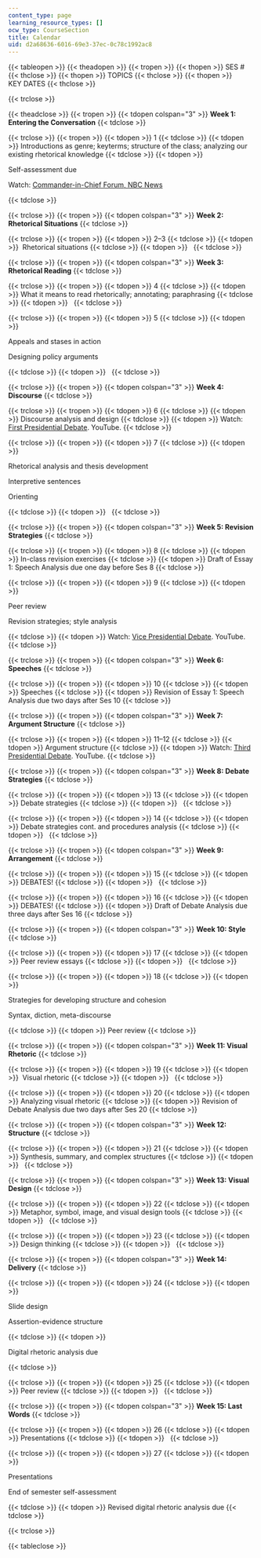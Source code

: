 ```yaml
---
content_type: page
learning_resource_types: []
ocw_type: CourseSection
title: Calendar
uid: d2a68636-6016-69e3-37ec-0c78c1992ac8
---
```


{{< tableopen >}}
{{< theadopen >}}
{{< tropen >}}
{{< thopen >}}
SES #
{{< thclose >}}
{{< thopen >}}
TOPICS
{{< thclose >}}
{{< thopen >}}
KEY DATES
{{< thclose >}}

{{< trclose >}}

{{< theadclose >}}
{{< tropen >}}
{{< tdopen colspan="3" >}}
**Week 1: Entering the Conversation**
{{< tdclose >}}

{{< trclose >}}
{{< tropen >}}
{{< tdopen >}}
1
{{< tdclose >}}
{{< tdopen >}}
Introductions as genre; keyterms; structure of the class; analyzing our existing rhetorical knowledge
{{< tdclose >}}
{{< tdopen >}}


Self-assessment due

Watch: [Commander-in-Chief Forum, NBC News](http://www.nbcnews.com/storyline/commander-in-chief-forum)


{{< tdclose >}}

{{< trclose >}}
{{< tropen >}}
{{< tdopen colspan="3" >}}
**Week 2: Rhetorical Situations**
{{< tdclose >}}

{{< trclose >}}
{{< tropen >}}
{{< tdopen >}}
2–3
{{< tdclose >}}
{{< tdopen >}}
 Rhetorical situations
{{< tdclose >}}
{{< tdopen >}}
 
{{< tdclose >}}

{{< trclose >}}
{{< tropen >}}
{{< tdopen colspan="3" >}}
**Week 3: Rhetorical Reading**
{{< tdclose >}}

{{< trclose >}}
{{< tropen >}}
{{< tdopen >}}
4
{{< tdclose >}}
{{< tdopen >}}
What it means to read rhetorically; annotating; paraphrasing
{{< tdclose >}}
{{< tdopen >}}
 
{{< tdclose >}}

{{< trclose >}}
{{< tropen >}}
{{< tdopen >}}
5
{{< tdclose >}}
{{< tdopen >}}


Appeals and stases in action

Designing policy arguments


{{< tdclose >}}
{{< tdopen >}}
 
{{< tdclose >}}

{{< trclose >}}
{{< tropen >}}
{{< tdopen colspan="3" >}}
**Week 4: Discourse**
{{< tdclose >}}

{{< trclose >}}
{{< tropen >}}
{{< tdopen >}}
6
{{< tdclose >}}
{{< tdopen >}}
Discourse analysis and design
{{< tdclose >}}
{{< tdopen >}}
Watch: [First Presidential Debate](https://youtu.be/855Am6ovK7s). YouTube.
{{< tdclose >}}

{{< trclose >}}
{{< tropen >}}
{{< tdopen >}}
7
{{< tdclose >}}
{{< tdopen >}}


Rhetorical analysis and thesis development

Interpretive sentences

Orienting


{{< tdclose >}}
{{< tdopen >}}
 
{{< tdclose >}}

{{< trclose >}}
{{< tropen >}}
{{< tdopen colspan="3" >}}
**Week 5: Revision Strategies**
{{< tdclose >}}

{{< trclose >}}
{{< tropen >}}
{{< tdopen >}}
8
{{< tdclose >}}
{{< tdopen >}}
In-class revision exercises
{{< tdclose >}}
{{< tdopen >}}
Draft of Essay 1: Speech Analysis due one day before Ses 8
{{< tdclose >}}

{{< trclose >}}
{{< tropen >}}
{{< tdopen >}}
9
{{< tdclose >}}
{{< tdopen >}}


Peer review

Revision strategies; style analysis


{{< tdclose >}}
{{< tdopen >}}
Watch: [Vice Presidential Debate](https://youtu.be/mVXqNcW_-HA). YouTube.
{{< tdclose >}}

{{< trclose >}}
{{< tropen >}}
{{< tdopen colspan="3" >}}
**Week 6: Speeches**
{{< tdclose >}}

{{< trclose >}}
{{< tropen >}}
{{< tdopen >}}
10
{{< tdclose >}}
{{< tdopen >}}
Speeches
{{< tdclose >}}
{{< tdopen >}}
Revision of Essay 1: Speech Analysis due two days after Ses 10
{{< tdclose >}}

{{< trclose >}}
{{< tropen >}}
{{< tdopen colspan="3" >}}
**Week 7: Argument Structure**
{{< tdclose >}}

{{< trclose >}}
{{< tropen >}}
{{< tdopen >}}
11–12
{{< tdclose >}}
{{< tdopen >}}
Argument structure
{{< tdclose >}}
{{< tdopen >}}
Watch: [Third Presidential Debate](https://youtu.be/smkyorC5qwc). YouTube.
{{< tdclose >}}

{{< trclose >}}
{{< tropen >}}
{{< tdopen colspan="3" >}}
**Week 8: Debate Strategies**
{{< tdclose >}}

{{< trclose >}}
{{< tropen >}}
{{< tdopen >}}
13
{{< tdclose >}}
{{< tdopen >}}
Debate strategies
{{< tdclose >}}
{{< tdopen >}}
 
{{< tdclose >}}

{{< trclose >}}
{{< tropen >}}
{{< tdopen >}}
14
{{< tdclose >}}
{{< tdopen >}}
Debate strategies cont. and procedures analysis
{{< tdclose >}}
{{< tdopen >}}
 
{{< tdclose >}}

{{< trclose >}}
{{< tropen >}}
{{< tdopen colspan="3" >}}
**Week 9: Arrangement**
{{< tdclose >}}

{{< trclose >}}
{{< tropen >}}
{{< tdopen >}}
15
{{< tdclose >}}
{{< tdopen >}}
DEBATES!
{{< tdclose >}}
{{< tdopen >}}
 
{{< tdclose >}}

{{< trclose >}}
{{< tropen >}}
{{< tdopen >}}
16
{{< tdclose >}}
{{< tdopen >}}
DEBATES!
{{< tdclose >}}
{{< tdopen >}}
Draft of Debate Analysis due three days after Ses 16
{{< tdclose >}}

{{< trclose >}}
{{< tropen >}}
{{< tdopen colspan="3" >}}
**Week 10: Style**
{{< tdclose >}}

{{< trclose >}}
{{< tropen >}}
{{< tdopen >}}
17
{{< tdclose >}}
{{< tdopen >}}
Peer review essays
{{< tdclose >}}
{{< tdopen >}}
 
{{< tdclose >}}

{{< trclose >}}
{{< tropen >}}
{{< tdopen >}}
18
{{< tdclose >}}
{{< tdopen >}}


Strategies for developing structure and cohesion

Syntax, diction, meta-discourse


{{< tdclose >}}
{{< tdopen >}}
Peer review
{{< tdclose >}}

{{< trclose >}}
{{< tropen >}}
{{< tdopen colspan="3" >}}
**Week 11: Visual Rhetoric**
{{< tdclose >}}

{{< trclose >}}
{{< tropen >}}
{{< tdopen >}}
19
{{< tdclose >}}
{{< tdopen >}}
 Visual rhetoric
{{< tdclose >}}
{{< tdopen >}}
 
{{< tdclose >}}

{{< trclose >}}
{{< tropen >}}
{{< tdopen >}}
20
{{< tdclose >}}
{{< tdopen >}}
Analyzing visual rhetoric
{{< tdclose >}}
{{< tdopen >}}
Revision of Debate Analysis due two days after Ses 20
{{< tdclose >}}

{{< trclose >}}
{{< tropen >}}
{{< tdopen colspan="3" >}}
**Week 12: Structure**
{{< tdclose >}}

{{< trclose >}}
{{< tropen >}}
{{< tdopen >}}
21
{{< tdclose >}}
{{< tdopen >}}
Synthesis, summary, and complex structures
{{< tdclose >}}
{{< tdopen >}}
 
{{< tdclose >}}

{{< trclose >}}
{{< tropen >}}
{{< tdopen colspan="3" >}}
**Week 13: Visual Design**
{{< tdclose >}}

{{< trclose >}}
{{< tropen >}}
{{< tdopen >}}
22
{{< tdclose >}}
{{< tdopen >}}
Metaphor, symbol, image, and visual design tools
{{< tdclose >}}
{{< tdopen >}}
 
{{< tdclose >}}

{{< trclose >}}
{{< tropen >}}
{{< tdopen >}}
23
{{< tdclose >}}
{{< tdopen >}}
Design thinking
{{< tdclose >}}
{{< tdopen >}}
 
{{< tdclose >}}

{{< trclose >}}
{{< tropen >}}
{{< tdopen colspan="3" >}}
**Week 14: Delivery**
{{< tdclose >}}

{{< trclose >}}
{{< tropen >}}
{{< tdopen >}}
24
{{< tdclose >}}
{{< tdopen >}}


Slide design

Assertion-evidence structure


{{< tdclose >}}
{{< tdopen >}}


Digital rhetoric analysis due


{{< tdclose >}}

{{< trclose >}}
{{< tropen >}}
{{< tdopen >}}
25
{{< tdclose >}}
{{< tdopen >}}
Peer review
{{< tdclose >}}
{{< tdopen >}}
 
{{< tdclose >}}

{{< trclose >}}
{{< tropen >}}
{{< tdopen colspan="3" >}}
**Week 15: Last Words**
{{< tdclose >}}

{{< trclose >}}
{{< tropen >}}
{{< tdopen >}}
26
{{< tdclose >}}
{{< tdopen >}}
Presentations
{{< tdclose >}}
{{< tdopen >}}
 
{{< tdclose >}}

{{< trclose >}}
{{< tropen >}}
{{< tdopen >}}
27
{{< tdclose >}}
{{< tdopen >}}


Presentations

End of semester self-assessment


{{< tdclose >}}
{{< tdopen >}}
Revised digital rhetoric analysis due
{{< tdclose >}}

{{< trclose >}}

{{< tableclose >}}